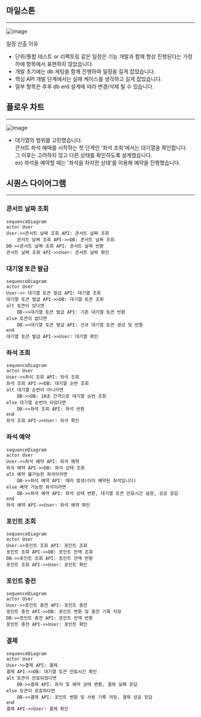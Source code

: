 ## 마일스톤

---
![image](https://github.com/user-attachments/assets/7a9a076a-092d-4648-a7f4-020f0eda259b)

일정 산출 이유
- 단위/통합 테스트 or 리팩토링 같은 일정은 기능 개발과 함께 항상 진행된다는 가정하에 항목에서 표현하지 않았습니다.
- 개발 초기에는 db 세팅을 함께 진행하여 일정을 길게 잡았습니다.
- 핵심 API 개발 단계에서는 실패 케이스를 생각하고 길게 잡았습니다.
- 일부 항목은 추후 db erd 설계에 따라 변경/삭제 될 수 있습니다. 

## 플로우 차트

---
![image](https://github.com/user-attachments/assets/8f5e69f7-34b8-4681-a375-079411921efd)

- 대기열의 범위를 고민했습니다.   
콘서트 좌석 예매를 시작하는 첫 단계인 '좌석 조회'에서는 대기열을 확인합니다.   
그 이후는 고려하지 않고 다른 상태를 확인하도록 설계했습니다.   
ex) 좌석을 예약할 때는 '좌석을 차지한 상태'를 이용해 예약을 진행했습니다.


## 시퀀스 다이어그램

---

### 콘서트 날짜 조회

```mermaid
sequenceDiagram
actor User
User->>콘서트 날짜 조회 API: 콘서트 날짜 조회
    콘서트 날짜 조회 API->>DB: 콘서트 날짜 조회
DB->>콘서트 날짜 조회 API: 콘서트 날짜 반환
콘서트 날짜 조회 API->>User: 콘서트 날짜 확인
```
### 대기열 토큰 발급
```mermaid
sequenceDiagram
actor User
User->> 대기열 토큰 발급 API: 대기열 조회
대기열 토큰 발급 API->>DB: 대기열 토큰 조회
alt 토큰이 있다면
    DB->>대기열 토큰 발급 API: 기존 대기열 토큰 반환
else 토큰이 없다면
    DB->>대기열 토큰 발급 API: 신규 대기열 토큰 생성 및 반환
end
대기열 토큰 발급 API->>User: 대기열 확인
```

### 좌석 조회
```mermaid
sequenceDiagram
actor User
User->>좌석 조회 API: 좌석 조회
좌석 조회 API->>DB: 대기열 순번 조회
alt 대기열 순번이 아니라면
    DB->>DB: 10초 간격으로 대기열 순번 조회
else 대기열 순번이 되었다면
    DB->>좌석 조회 API: 좌석 반환
end
좌석 조회 API->>User: 좌석 확인
```

### 좌석 예약
```mermaid
sequenceDiagram
actor User
User->>좌석 예약 API: 좌석 예약
좌석 예약 API->>DB: 좌석 상태 조회
alt 예약 불가능한 좌석이라면
    DB->>좌석 예약 API: 에러 발생(이미 예약된 좌석입니다)
else 예약 가능한 좌석이라면
    DB->>좌석 예약 API: 좌석 상태 변환, 대기열 토큰 만료시간 설정, 성공 응답
end
좌석 예약 API->>User: 좌석 예약 확인
```

### 포인트 조회
```mermaid
sequenceDiagram
actor User
User->>포인트 조회 API: 포인트 조회
포인트 조회 API->>DB: 포인트 잔액 조회
DB->>포인트 조회 API: 포인트 잔액 반환
포인트 조회 API->>User: 포인트 확인
```

### 포인트 충전
```mermaid
sequenceDiagram
actor User
User->>포인트 충전 API: 포인트 충전
포인트 충전 API->>DB: 포인트 변환 및 충전 기록 저장
DB->>포인트 충전 API: 포인트 잔액 반환
포인트 충전 API->>User: 포인트 확인
```

### 결제
```mermaid
sequenceDiagram
actor User
User->>결제 API: 결제
결제 API->>DB: 대기열 토큰 만료시간 확인
alt 토큰이 만료되었다면
    DB->>결제 API: 좌석 및 예약 상태 변환, 결제 실패 응답
else 토큰이 유효하다면
    DB->>결제 API: 포인트 변환 및 사용 기록 저장, 결제 성공 응답
end
결제 API->>User: 결제 확인
```